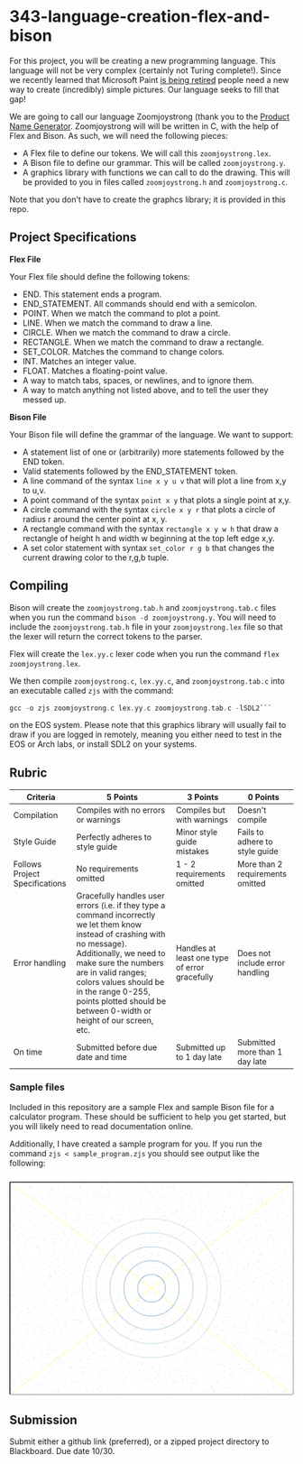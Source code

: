 # 343-language-creation-flex-and-bison

For this project, you will be creating a new programming language.  This language will not be very complex (certainly not Turing complete!).  Since we recently learned that Microsoft Paint [is being retired](https://www.theguardian.com/technology/2017/jul/24/microsoft-paint-kill-off-after-32-years-graphics-editing-program "Microsoft Paint to be retired") people need a new way to create (incredibly) simple pictures.  Our language seeks to fill that gap!

We are going to call our language Zoomjoystrong (thank you to the [Product Name Generator](http://online-generator.com/name-generator/product-name-generator.php "Product Name Generator").  Zoomjoystrong will will be written in C, with the help of Flex and Bison.  As such, we will need the following pieces:

  - A Flex file to define our tokens.  We will call this ```zoomjoystrong.lex```.
  - A Bison file to define our grammar.  This will be called ```zoomjoystrong.y```.
  - A graphics library with functions we can call to do the drawing.  This will be provided to you in files called ```zoomjoystrong.h``` and ```zoomjoystrong.c```.

Note that you don't have to create the graphcs library; it is provided in this repo.

## Project Specifications

**Flex File**

Your Flex file should define the following tokens:

  - END.  This statement ends a program.
  - END_STATEMENT.  All commands should end with a semicolon.
  - POINT.  When we match the command to plot a point.
  - LINE.  When we match the command to draw a line.
  - CIRCLE.  When we match the command to draw a circle.
  - RECTANGLE.  When we match the command to draw a rectangle.
  - SET_COLOR.  Matches the command to change colors.
  - INT.  Matches an integer value.
  - FLOAT.  Matches a floating-point value.
  - A way to match tabs, spaces, or newlines, and to ignore them.
  - A way to match anything not listed above, and to tell the user they messed up.

**Bison File**

Your Bison file will define the grammar of the language.  We want to support:

  - A statement list of one or (arbitrarily) more statements followed by the END token.
  - Valid statements followed by the END_STATEMENT token.
  - A line command of the syntax ```line x y u v``` that will plot a line from x,y to u,v.
  - A point command of the syntax ```point x y``` that plots a single point at x,y.
  - A circle command with the syntax ```circle x y r``` that plots a circle of radius r around the center point at x, y.
  - A rectangle command with the syntax ```rectangle x y w h``` that draw a rectangle of height h and width w beginning at the top left edge x,y.
  - A set color statement with syntax ```set_color r g b``` that changes the current drawing color to the r,g,b tuple.

## Compiling

Bison will create the ```zoomjoystrong.tab.h``` and ```zoomjoystrong.tab.c``` files when you run the command ```bison -d zoomjoystrong.y```.  You will need to include the ```zoomjoystrong.tab.h``` file in your ```zoomjoystrong.lex``` file so that the lexer will return the correct tokens to the parser.

Flex will create the ```lex.yy.c``` lexer code when you run the command ```flex zoomjoystrong.lex```.

We then compile ```zoomjoystrong.c```, ```lex.yy.c```, and ```zoomjoystrong.tab.c``` into an executable called ```zjs``` with the command:

```C
gcc -o zjs zoomjoystrong.c lex.yy.c zoomjoystrong.tab.c -lSDL2```
```

on the EOS system.  Please note that this graphics library will usually fail to draw if you are logged in remotely, meaning you either need to test in the EOS or Arch labs, or install SDL2 on your systems.

## Rubric

| Criteria | 5 Points | 3 Points | 0 Points |
|----------|----------|----------|----------|
| Compilation | Compiles with no errors or warnings | Compiles but with warnings | Doesn't compile |
| Style Guide | Perfectly adheres to style guide | Minor style guide mistakes | Fails to adhere to style guide |
| Follows Project Specifications | No requirements omitted | 1 - 2 requirements omitted | More than 2 requirements omitted |
| Error handling | Gracefully handles user errors (i.e. if they type a command incorrectly we let them know instead of crashing with no message).  Additionally, we need to make sure the numbers are in valid ranges; colors values should be in the range 0-255, points plotted should be between 0-width or height of our screen, etc. | Handles at least one type of error gracefully | Does not include error handling |
| On time | Submitted before due date and time | Submitted up to 1 day late | Submitted more than 1 day late |

### Sample files

Included in this repository are a sample Flex and sample Bison file for a calculator program.  These should be sufficient to help you get started, but you will likely need to read documentation online.

Additionally, I have created a sample program for you.  If you run the command ```zjs < sample_program.zjs``` you should see output like the following:

![Output from zjs on sample.zjs](./sample_drawing.zjs.png)

## Submission

Submit either a github link (preferred), or a zipped project directory to Blackboard.  Due date 10/30.
